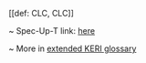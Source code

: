 [[def: CLC, CLC]]

~ Spec-Up-T link: <a href='https://weboftrust.github.io/WOT-terms/docs/glossary/CLC'>here</a>

~ More in <a href="https://weboftrust.github.io/WOT-terms/docs/glossary/CLC">extended KERI glossary</a>
